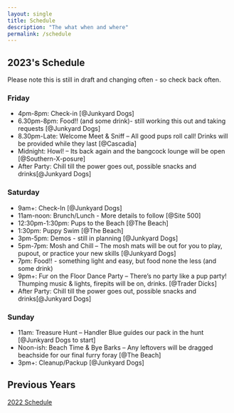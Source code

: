 ```yaml
---
layout: single
title: Schedule
description: "The what when and where"
permalink: /schedule
---
```

## 2023's Schedule
Please note this is still in draft and changing often - so check back often.
### Friday
- 4pm-8pm: Check-in [@Junkyard Dogs]
- 6.30pm-8pm: Food!! (and some drink)- still working this out and taking requests [@Junkyard Dogs]
- 8.30pm-Late: Welcome Meet & Sniff – All good pups roll call! Drinks will be provided while they last [@Cascadia]
- Midnight: Howl! – Its back again and the bangcock lounge will be open [@Southern-X-posure]
- After Party: Chill till the power goes out, possible snacks and drinks[@Junkyard Dogs]
### Saturday
- 9am+: Check-In [@Junkyard Dogs]
- 11am-noon: Brunch/Lunch - More details to follow [@Site 500]
- 12:30pm-1:30pm: Pups to the Beach [@The Beach]
- 1:30pm: Puppy Swim [@The Beach]
- 3pm-5pm: Demos - still in planning [@Junkyard Dogs]
- 5pm-7pm: Mosh and Chill – The mosh mats will be out for you to play, pupout, or practice your new skills [@Junkyard Dogs]
- 7pm: Food!! - something light and easy, but food none the less (and some drink)
- 9pm+: Fur on the Floor Dance Party – There’s no party like a pup party! Thumping music & lights, firepits will be on, drinks. [@Trader Dicks]
- After Party: Chill till the power goes out, possible snacks and drinks[@Junkyard Dogs]
### Sunday
- 11am: Treasure Hunt – Handler Blue guides our pack in the hunt [@Junkyard Dogs to start]
- Noon-ish: Beach Time & Bye Barks – Any leftovers will be dragged beachside for our final furry foray [@The Beach]
- 3pm+: Cleanup/Packup [@Junkyard Dogs]

## Previous Years
[2022 Schedule](/2022/schedule)